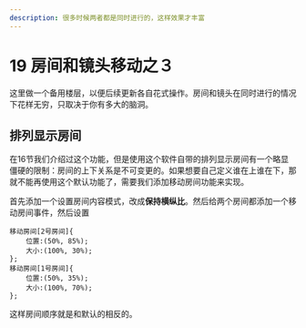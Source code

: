 ```yaml
---
description: 很多时候两者都是同时进行的，这样效果才丰富
---
```


# 19 房间和镜头移动之３

这里做一个备用楼层，以便后续更新各自花式操作。房间和镜头在同时进行的情况下花样无穷，只取决于你有多大的脑洞。

## 排列显示房间 <a id="1"></a>

在16节我们介绍过这个功能，但是使用这个软件自带的排列显示房间有一个略显僵硬的限制：房间的上下关系是不可变更的。如果想要自己定义谁在上谁在下，那就不能再使用这个默认功能了，需要我们添加移动房间功能来实现。

首先添加一个设置房间内容模式，改成**保持横纵比**。然后给两个房间都添加一个移动房间事件，然后设置 

```text
移动房间[2号房间]{
    位置:(50%, 85%);
    大小:(100%, 30%);
};
移动房间[1号房间]{
    位置:(50%, 35%);
    大小:(100%, 70%);
};
```

这样房间顺序就是和默认的相反的。

